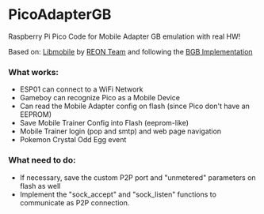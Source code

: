 # PicoAdapterGB
Raspberry Pi Pico Code for Mobile Adapter GB emulation with real HW!

Based on: [Libmobile](https://github.com/REONTeam/libmobile) by [REON Team](https://github.com/REONTeam) and following the [BGB Implementation](https://github.com/REONTeam/libmobile-bgb)

### What works:
* ESP01 can connect to a WiFi Network
* Gameboy can recognize Pico as a Mobile Device
* Can read the Mobile Adapter config on flash (since Pico don't have an EEPROM)
* Save Mobile Trainer Config into Flash (eeprom-like)
* Mobile Trainer login (pop and smtp) and web page navigation 
* Pokemon Crystal Odd Egg event

### What need to do:
* If necessary, save the custom P2P port and "unmetered" parameters on flash as well
* Implement the "sock_accept" and "sock_listen" functions to communicate as P2P connection.
